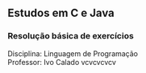 ## Estudos em C e Java
### Resolução básica de exercícios
Disciplina: Linguagem de Programação </br>
Professor: Ivo Calado
vcvcvcvcv
